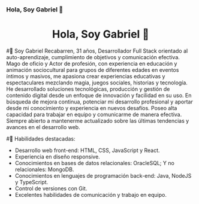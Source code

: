 ### Hola, Soy Gabriel 👋
<h1 align="center"> Hola, Soy Gabriel 👋</h1>

#🌱 Soy Gabriel Recabarren,
31 años, Desarrollador Full Stack orientado al auto-aprendizaje, cumplimiento de objetivos y comunicación efectiva. Mago de oficio y Actor de profesión, con experiencia en educación y animación sociocultural para grupos de diferentes edades en eventos íntimos y masivos, me apasiona crear experiencias educativas y espectaculares mezclando magia, juegos sociales, historias y tecnología. He desarrollado soluciones tecnológicas, producción y gestión de contenido digital desde un enfoque de innovación y facilidad en su uso.
En búsqueda de mejora continua, potenciar mi desarrollo profesional y aportar desde mi conocimiento y experiencia en nuevos desafíos.
Poseo alta capacidad para trabajar en equipo y comunicarme de manera efectiva. Siempre abierto a mantenerme actualizado sobre las últimas tendencias y avances en el desarrollo web.


#🔧 Habilidades destacadas: 
- Desarrollo web front-end: HTML, CSS, JavaScript y React.
- Experiencia en diseño responsive.
- Conocimientos en bases de datos relacionales: OracleSQL; Y no relacionales: MongoDB.
- Conocimientos en lenguajes de programación back-end: Java, NodeJS y TypeScript.
- Control de versiones con Git.
- Excelentes habilidades de comunicación y trabajo en equipo.

